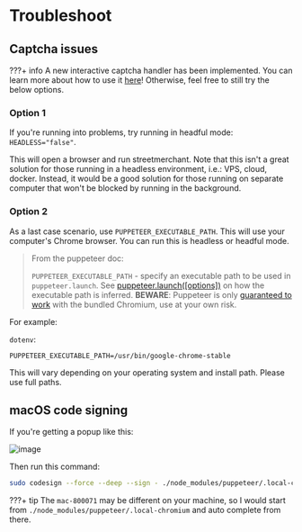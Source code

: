 # Troubleshoot

## Captcha issues

???+ info
    A new interactive captcha handler has been implemented. You can learn more about how to use it [here](../reference/captcha.md)! Otherwise, feel free to still try the below options.

### Option 1

If you're running into problems, try running in headful mode: `HEADLESS="false"`.

This will open a browser and run streetmerchant. Note that this isn't a great solution for those running in a headless environment, i.e.: VPS, cloud, docker. Instead, it would be a good solution for those running on separate computer that won't be blocked by running in the background.

### Option 2

As a last case scenario, use `PUPPETEER_EXECUTABLE_PATH`. This will use your computer's Chrome browser. You can run this is headless or headful mode.

> From the puppeteer doc:
>
> `PUPPETEER_EXECUTABLE_PATH` - specify an executable path to be used in `puppeteer.launch`. See [puppeteer.launch([options])](https://github.com/puppeteer/puppeteer/blob/main/docs/api.md#puppeteerlaunchoptions) on how the executable path is inferred. **BEWARE**: Puppeteer is only [guaranteed to work](https://github.com/puppeteer/puppeteer/#q-why-doesnt-puppeteer-vxxx-work-with-chromium-vyyy) with the bundled Chromium, use at your own risk.

For example:

`dotenv`:

```
PUPPETEER_EXECUTABLE_PATH=/usr/bin/google-chrome-stable
```

This will vary depending on your operating system and install path. Please use full paths.

## macOS code signing

If you're getting a popup like this:

![image](https://user-images.githubusercontent.com/12074633/93616357-a36bf180-f9a2-11ea-82fa-da2a44807802.png)

Then run this command:

```sh
sudo codesign --force --deep --sign - ./node_modules/puppeteer/.local-chromium/mac-800071/chrome-mac/Chromium.app
```

???+ tip
    The `mac-800071` may be different on your machine, so I would start from `./node_modules/puppeteer/.local-chromium` and auto complete from there.
